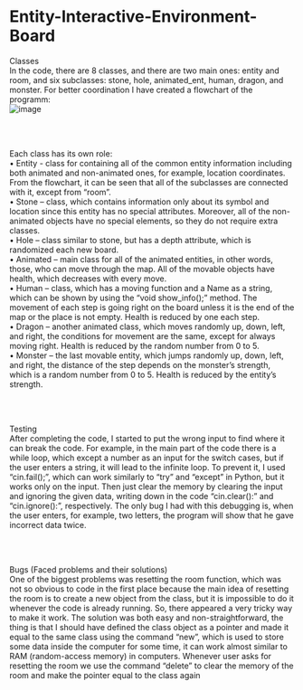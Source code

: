 # Entity-Interactive-Environment-Board


Classes <br> 
  In the code, there are 8 classes, and there are two main ones: entity and room, and six 
  subclasses: stone, hole, animated_ent, human, dragon, and monster. For better coordination I
  have created a flowchart of the programm: <br> 
      ![image](https://github.com/VerkholatIvan/Entity-Interactive-Environment-Board/assets/123458146/e54dea59-f740-4dcc-ad22-6471687e9782)

<br> 
<br> 

  Each class has its own role: <br> 
    • Entity - class for containing all of the common entity information including both animated 
    and non-animated ones, for example, location coordinates. From the flowchart, it can be 
    seen that all of the subclasses are connected with it, except from “room”. <br> 
    • Stone – class, which contains information only about its symbol and location since this 
    entity has no special attributes. Moreover, all of the non-animated objects have no 
    special elements, so they do not require extra classes. <br> 
    • Hole – class similar to stone, but has a depth attribute, which is randomized each new 
    board. <br> 
    • Animated – main class for all of the animated entities, in other words, those, who can 
    move through the map. All of the movable objects have health, which decreases with 
    every move. <br> 
    • Human – class, which has a moving function and a Name as a string, which can be 
    shown by using the “void show_info();” method. The movement of each step is going 
    right on the board unless it is the end of the map or the place is not empty. Health is 
    reduced by one each step. <br> 
    • Dragon – another animated class, which moves randomly up, down, left, and right, the 
    conditions for movement are the same, except for always moving right. Health is 
    reduced by the random number from 0 to 5. <br> 
    • Monster – the last movable entity, which jumps randomly up, down, left, and right, the 
    distance of the step depends on the monster’s strength, which is a random number from 
    0 to 5. Health is reduced by the entity’s strength. <br> 

<br> 
<br> 

Testing <br> 
  After completing the code, I started to put the wrong input to find where it can break the code. 
  For example, in the main part of the code there is a while loop, which except a number as an 
  input for the switch cases, but if the user enters a string, it will lead to the infinite loop. To 
  prevent it, I used “cin.fail();”, which can work similarly to “try” and “except” in Python, but it works 
  only on the input. Then just clear the memory by clearing the input and ignoring the given data, 
  writing down in the code “cin.clear():” and “cin.ignore():”, respectively. The only bug I had with 
  this debugging is, when the user enters, for example, two letters, the program will show that he 
  gave incorrect data twice.
  
<br> 
<br> 
  
Bugs (Faced problems and their solutions) <br> 
  One of the biggest problems was resetting the room function, which was not so obvious to code 
  in the first place because the main idea of resetting the room is to create a new object from the 
  class, but it is impossible to do it whenever the code is already running. So, there appeared a 
  very tricky way to make it work. The solution was both easy and non-straightforward, the thing is 
  that I should have defined the class object as a pointer and made it equal to the same class 
  using the command “new”, which is used to store some data inside the computer for some time, 
  it can work almost similar to RAM (random-access memory) in computers. Whenever user asks 
  for resetting the room we use the command “delete” to clear the memory of the room and make
  the pointer equal to the class again
